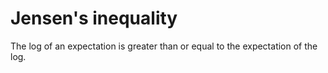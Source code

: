 # Jensen's inequality

The log of an expectation is greater than or equal to the expectation of the
log.
